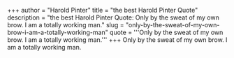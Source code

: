 +++
author = "Harold Pinter"
title = "the best Harold Pinter Quote"
description = "the best Harold Pinter Quote: Only by the sweat of my own brow. I am a totally working man."
slug = "only-by-the-sweat-of-my-own-brow-i-am-a-totally-working-man"
quote = '''Only by the sweat of my own brow. I am a totally working man.'''
+++
Only by the sweat of my own brow. I am a totally working man.

